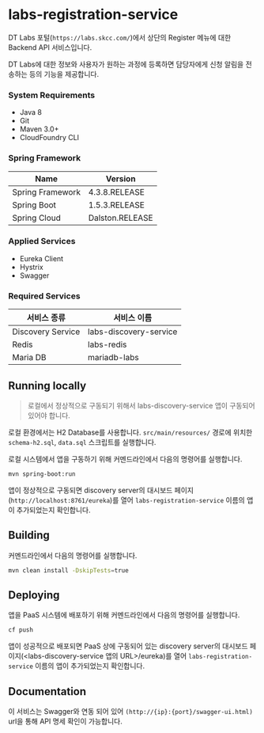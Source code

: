 # labs-registration-service

DT Labs 포털(`https://labs.skcc.com/`)에서 상단의 Register 메뉴에 대한 Backend API 서비스입니다.

DT Labs에 대한 정보와 사용자가 원하는 과정에 등록하면 담당자에게 신청 알림을 전송하는 등의 기능을 제공합니다.

### System Requirements

- Java 8
- Git
- Maven 3.0+
- CloudFoundry CLI


### Spring Framework

| Name             | Version         |
| ---------------- | --------------- |
| Spring Framework | 4.3.8.RELEASE   |
| Spring Boot      | 1.5.3.RELEASE   |
| Spring Cloud     | Dalston.RELEASE |


### Applied Services

- Eureka Client
- Hystrix
- Swagger

### Required Services

| 서비스 종류                    | 서비스 이름                   |
| --------------------------- | --------------------------- |
| Discovery Service           | labs-discovery-service    |
| Redis                       | labs-redis                | 
| Maria DB                    | mariadb-labs              |


## Running locally

> 로컬에서 정상적으로 구동되기 위해서 labs-discovery-service 앱이 구동되어 있어야 합니다.

로컬 환경에서는 H2 Database를 사용합니다.
 `src/main/resources/` 경로에 위치한 `schema-h2.sql`, `data.sql` 스크립트를 실행합니다.

로컬 시스템에서 앱을 구동하기 위해 커멘드라인에서 다음의 명령어를 실행합니다.
```sh
mvn spring-boot:run
```

앱이 정상적으로 구동되면 discovery server의 대시보드 페이지(`http://localhost:8761/eureka`)를 열어 `labs-registration-service` 이름의 앱이 추가되었는지 확인합니다.


## Building

커멘드라인에서 다음의 명령어를 실행합니다.
```sh
mvn clean install -DskipTests=true
```

## Deploying

앱을 PaaS 시스템에 배포하기 위해 커멘드라인에서 다음의 명령어를 실행합니다.
```sh
cf push
```

앱이 성공적으로 배포되면 PaaS 상에 구동되어 있는 discovery server의 대시보드 페이지(<labs-discovery-service 앱의 URL>/eureka)를 열어 `labs-registration-service` 이름의 앱이 추가되었는지 확인합니다.

## Documentation

 이 서비스는 Swagger와 연동 되어 있어 `(http://{ip}:{port}/swagger-ui.html)` url을 통해 API 명세 확인이 가능합니다.
 

